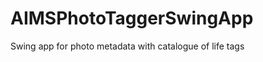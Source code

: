 AIMSPhotoTaggerSwingApp
=======================

Swing app for photo metadata with catalogue of life tags
